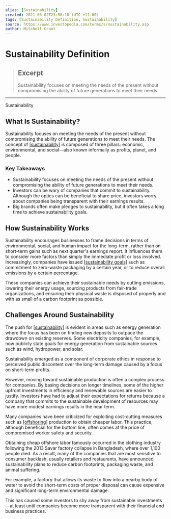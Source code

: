 ```yaml
---
alias: [Sustainability]
created: 2021-03-02T23:50:10 (UTC +11:00)
tags: [Sustainability Definition, Sustainability]
source: https://www.investopedia.com/terms/s/sustainability.asp
author: Mitchell Grant
---
```


# Sustainability Definition

> ## Excerpt
> Sustainability focuses on meeting the needs of the present without compromising the ability of future generations to meet their needs.

---

Sustainability
## What Is Sustainability?

Sustainability focuses on meeting the needs of the present without compromising the ability of future generations to meet their needs. The concept of [[sustainability]](https://www.investopedia.com/articles/investing/100515/three-pillars-corporate-sustainability.asp) is composed of three pillars: economic, environmental, and social—also known informally as profits, planet, and people.

### Key Takeaways

-   Sustainability focuses on meeting the needs of the present without compromising the ability of future generations to meet their needs.
-   Investors can be wary of companies that commit to sustainability. Although the optics can be beneficial to share price, investors worry about companies being transparent with their earnings results.
-   Big brands often make pledges to sustainability, but it often takes a long time to achieve sustainability goals.

## How Sustainability Works

Sustainability encourages businesses to frame decisions in terms of environmental, social, and human impact for the long-term, rather than on short-term gains such as next quarter's earnings report. It influences them to consider more factors than simply the immediate profit or loss involved. Increasingly, companies have issued [[sustainability goals]](https://www.investopedia.com/articles/investing/040915/investing-green-technologythe-future-now.asp) such as commitment to zero-waste packaging by a certain year, or to reduce overall emissions by a certain percentage.

These companies can achieve their sustainable needs by cutting emissions, lowering their energy usage, sourcing products from fair-trade organizations, and ensuring their physical waste is disposed of properly and with as small of a carbon footprint as possible.

## Challenges Around Sustainability

The push for [[sustainability]](https://www.investopedia.com/terms/t/triple-bottom-line.asp) is evident in areas such as energy generation where the focus has been on finding new deposits to outpace the drawdown on existing reserves. Some electricity companies, for example, now publicly state goals for energy generation from sustainable sources such as wind, hydropower, and solar.

Sustainability emerged as a component of corporate ethics in response to perceived public discontent over the long-term damage caused by a focus on short-term profits.

However, moving toward sustainable production is often a complex process for companies. By basing decisions on longer timelines, some of the higher upfront investments in efficiency and renewable sources are easier to justify. Investors have had to adjust their expectations for returns because a company that commits to the sustainable development of resources may have more modest earnings results in the near term.

Many companies have been criticized for exploiting cost-cutting measures such as [[offshoring]](https://www.investopedia.com/terms/o/offshore.asp) production to obtain cheaper labor. This practice, although beneficial for the bottom line, often comes at the price of compromised worker safety and security.

Obtaining cheap offshore labor famously occurred in the clothing industry following the 2013 Savar factory collapse in Bangladesh, where over 1,100 people died. As a result, many of the companies that are most sensitive to consumer backlash, usually retailers and restaurants, have announced sustainability plans to reduce carbon footprints, packaging waste, and animal suffering.

For example, a factory that allows its waste to flow into a nearby body of water to avoid the short-term costs of proper disposal can cause expensive and significant long-term environmental damage.

This has caused some investors to shy away from sustainable investments—at least until companies become more transparent with their financial and business practices.
